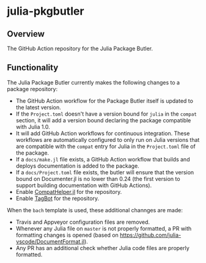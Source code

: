 # julia-pkgbutler

## Overview

The GitHub Action repository for the Julia Package Butler.

## Functionality

The Julia Package Butler currently makes the following changes to a package repository:

- The GitHub Action workflow for the Package Butler itself is updated to the latest version.
- If the `Project.toml` doesn't have a version bound for `julia` in the `compat` section, it will add a version bound declaring the package compatible with Julia 1.0.
- It will add GitHub Action workflows for continuous integration. These workflows are automatically configured to only run on Julia versions that are compatible with the `compat` entry for Julia in the `Project.toml` file of the package.
- If a `docs/make.jl` file exists, a GitHub Action workflow that builds and deploys documentation is added to the package.
- If a `docs/Project.toml` file exists, the butler will ensure that the version bound on Documenter.jl is no lower than 0.24 (the first version to support building documentation with GitHub Actions).
- Enable [CompatHelper.jl](https://github.com/bcbi/CompatHelper.jl) for the repository.
- Enable [TagBot](https://github.com/JuliaRegistries/TagBot) for the repository.

When the `bach` template is used, these additional channges are made:
- Travis and Appveyor configuration files are removed.
- Whenever any Julia file on `master` is not properly formatted, a PR with formatting changes is opened (based on https://github.com/julia-vscode/DocumentFormat.jl).
- Any PR has an additional check whether Julia code files are properly formatted.
